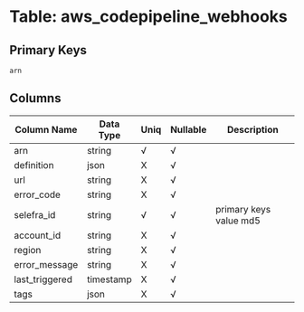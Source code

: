 # Table: aws_codepipeline_webhooks

## Primary Keys 

```
arn
```


## Columns 

|  Column Name   |  Data Type  | Uniq | Nullable | Description | 
|  ----  | ----  | ----  | ----  | ---- | 
| arn | string | √ | √ |  | 
| definition | json | X | √ |  | 
| url | string | X | √ |  | 
| error_code | string | X | √ |  | 
| selefra_id | string | √ | √ | primary keys value md5 | 
| account_id | string | X | √ |  | 
| region | string | X | √ |  | 
| error_message | string | X | √ |  | 
| last_triggered | timestamp | X | √ |  | 
| tags | json | X | √ |  | 


